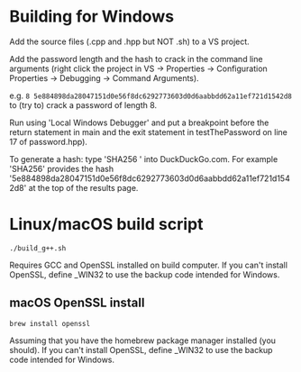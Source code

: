 # Building for Windows

Add the source files (.cpp and .hpp but NOT .sh) to a VS project.

Add the password length and the hash to crack in the command line arguments (right click the project in VS -> Properties -> Configuration Properties -> Debugging -> Command Arguments).

e.g. `8 5e884898da28047151d0e56f8dc6292773603d0d6aabbdd62a11ef721d1542d8`
to (try to) crack a password of length 8.

Run using 'Local Windows Debugger' and put a breakpoint before the return statement in main and the exit statement in testThePassword on line 17 of password.hpp).

To generate a hash: type 'SHA256 <string>' into DuckDuckGo.com. For example 'SHA256' provides the hash '5e884898da28047151d0e56f8dc6292773603d0d6aabbdd62a11ef721d1542d8' at the top of the results page.

# Linux/macOS build script

```./build_g++.sh```

Requires GCC and OpenSSL installed on build computer. If you can't install OpenSSL, define _WIN32 to use the backup code intended for Windows.

## macOS OpenSSL install

```brew install openssl```

Assuming that you have the homebrew package manager installed (you should). If you can't install OpenSSL, define _WIN32 to use the backup code intended for Windows.

